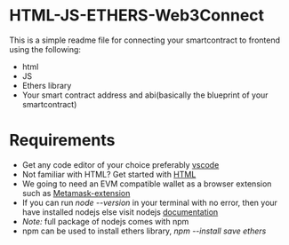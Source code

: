 # HTML-JS-ETHERS-Web3Connect
This is a simple readme file for connecting your smartcontract to frontend using the following:
* html
* JS
* Ethers library
* Your smart contract address and abi(basically the blueprint of your smartcontract)

# Requirements

* Get any code editor of your choice preferably [vscode](https://code.visualstudio.com/)
* Not familiar with HTML? Get started with [HTML](https://www.w3schools.com/html/default.asp)
* We going to need an EVM compatible wallet as a browser extension such as [Metamask-extension](https://metamask.io/)
* If you can run *node --version* in your terminal with no error, then your have installed nodejs else visit 
  nodejs [documentation](https://nodejs.org/en/)
* *Note:* full package of nodejs comes with npm
* npm can be used to install ethers library, *npm --install save ethers* 